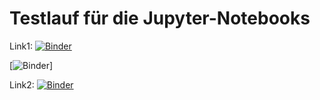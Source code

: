 # Testlauf für die Jupyter-Notebooks

Link1:  [![Binder](https://mybinder.org/badge_logo.svg)](https://hub.gke2.mybinder.org/user/hebosse-jupyter-notebooks-g8uc8k2c/lab)

[![Binder](https://mybinder.org/badge_logo.svg)]


Link2:  [![Binder](https://mybinder.org/badge_logo.svg)](https://hub.gke2.mybinder.org/user/hebosse-jupyter-notebooks-eseiur3b/lab)
